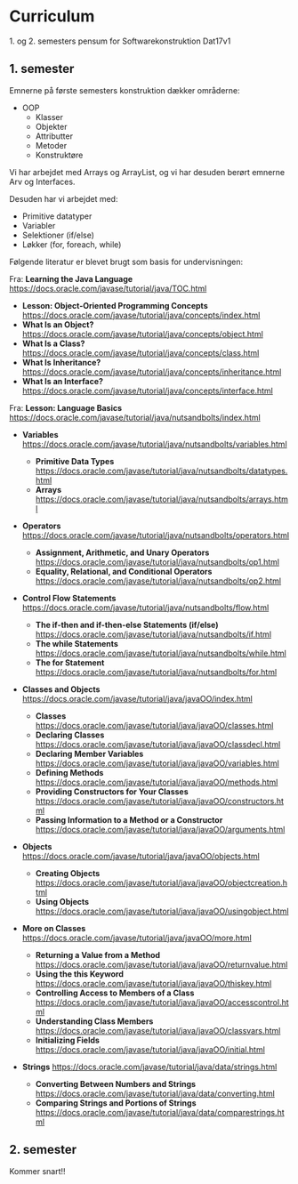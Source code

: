 # Curriculum
1\. og 2\. semesters pensum for Softwarekonstruktion Dat17v1

## 1. semester

Emnerne på første semesters konstruktion dækker områderne:
* OOP
   * Klasser
   * Objekter
   * Attributter
   * Metoder
   * Konstruktøre
   
Vi har arbejdet med Arrays og ArrayList, og vi har desuden berørt emnerne Arv og Interfaces.    
 
Desuden har vi arbejdet med:
  
* Primitive datatyper
* Variabler
* Selektioner (if/else)
* Løkker (for, foreach, while)

Følgende literatur er blevet brugt som basis for undervisningen:

Fra: **Learning the Java Language** https://docs.oracle.com/javase/tutorial/java/TOC.html

* **Lesson: Object-Oriented Programming Concepts** https://docs.oracle.com/javase/tutorial/java/concepts/index.html
* **What Is an Object?** https://docs.oracle.com/javase/tutorial/java/concepts/object.html
* **What Is a Class?** https://docs.oracle.com/javase/tutorial/java/concepts/class.html
* **What Is Inheritance?** https://docs.oracle.com/javase/tutorial/java/concepts/inheritance.html
* **What Is an Interface?** https://docs.oracle.com/javase/tutorial/java/concepts/interface.html

Fra: **Lesson: Language Basics** https://docs.oracle.com/javase/tutorial/java/nutsandbolts/index.html

* **Variables** https://docs.oracle.com/javase/tutorial/java/nutsandbolts/variables.html
    * **Primitive Data Types** https://docs.oracle.com/javase/tutorial/java/nutsandbolts/datatypes.html
    * **Arrays** https://docs.oracle.com/javase/tutorial/java/nutsandbolts/arrays.html
* **Operators** https://docs.oracle.com/javase/tutorial/java/nutsandbolts/operators.html
    * **Assignment, Arithmetic, and Unary Operators** https://docs.oracle.com/javase/tutorial/java/nutsandbolts/op1.html
    * **Equality, Relational, and Conditional Operators** https://docs.oracle.com/javase/tutorial/java/nutsandbolts/op2.html
* **Control Flow Statements** https://docs.oracle.com/javase/tutorial/java/nutsandbolts/flow.html
    * **The if-then and if-then-else Statements (if/else)** https://docs.oracle.com/javase/tutorial/java/nutsandbolts/if.html
    * **The while Statements** https://docs.oracle.com/javase/tutorial/java/nutsandbolts/while.html
    * **The for Statement** https://docs.oracle.com/javase/tutorial/java/nutsandbolts/for.html
* **Classes and Objects** https://docs.oracle.com/javase/tutorial/java/javaOO/index.html
    * **Classes** https://docs.oracle.com/javase/tutorial/java/javaOO/classes.html
    * **Declaring Classes** https://docs.oracle.com/javase/tutorial/java/javaOO/classdecl.html
    * **Declaring Member Variables** https://docs.oracle.com/javase/tutorial/java/javaOO/variables.html
    * **Defining Methods** https://docs.oracle.com/javase/tutorial/java/javaOO/methods.html
    * **Providing Constructors for Your Classes** https://docs.oracle.com/javase/tutorial/java/javaOO/constructors.html
    * **Passing Information to a Method or a Constructor** https://docs.oracle.com/javase/tutorial/java/javaOO/arguments.html
* **Objects** https://docs.oracle.com/javase/tutorial/java/javaOO/objects.html
    * **Creating Objects** https://docs.oracle.com/javase/tutorial/java/javaOO/objectcreation.html
    * **Using Objects** https://docs.oracle.com/javase/tutorial/java/javaOO/usingobject.html
* **More on Classes** https://docs.oracle.com/javase/tutorial/java/javaOO/more.html
    * **Returning a Value from a Method** https://docs.oracle.com/javase/tutorial/java/javaOO/returnvalue.html
    * **Using the this Keyword** https://docs.oracle.com/javase/tutorial/java/javaOO/thiskey.html
    * **Controlling Access to Members of a Class** https://docs.oracle.com/javase/tutorial/java/javaOO/accesscontrol.html
    * **Understanding Class Members** https://docs.oracle.com/javase/tutorial/java/javaOO/classvars.html
    * **Initializing Fields** https://docs.oracle.com/javase/tutorial/java/javaOO/initial.html

* **Strings** https://docs.oracle.com/javase/tutorial/java/data/strings.html
    * **Converting Between Numbers and Strings** https://docs.oracle.com/javase/tutorial/java/data/converting.html
    * **Comparing Strings and Portions of Strings** https://docs.oracle.com/javase/tutorial/java/data/comparestrings.html
    

## 2. semester

Kommer snart!!

<!--
* **Package** https://docs.oracle.com/javase/tutorial/java/concepts/package.html

* **Autoboxing and Unboxing** https://docs.oracle.com/javase/tutorial/java/data/autoboxing.html

 Interfaces and Inheritance
 Interfaces
 Defining an Interface
 Implementing an Interface
 Using an Interface as a Type
 Evolving Interfaces
 Default Methods
 Summary of Interfaces
 Questions and Exercises: Interfaces
 Inheritance
 Multiple Inheritance of State, Implementation, and Type
 Overriding and Hiding Methods
 Polymorphism
 Hiding Fields
 Using the Keyword super
 Object as a Superclass
 Writing Final Classes and Methods
 Abstract Methods and Classes
 Summary of Inheritance
 Questions and Exercises: Inheritance
 
 
 
 
 Generics (Updated)
 Why Use Generics?
 Generic Types
 Raw Types
 Generic Methods
 Bounded Type Parameters
 Generic Methods and Bounded Type Parameters
 Generics, Inheritance, and Subtypes
 
 -->
 <!-- * [Serving Web Content with Spring MVC](https://spring.io/guides/gs/serving-web-content/) -->



